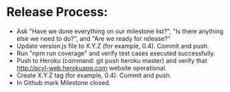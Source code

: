 # Release Process:

* Ask "Have we done everything on our milestone list?", "Is there anything else we need to do?", and "Are we ready for release?"
* Update version.js file to X.Y.Z (for example, 0.4). Commit and push.
* Run "npm run coverage" and verify test cases executed successfully.
* Push to Heroku (command: git push heroku master) and verify that http://pcyl-web.herokuapp.com website operational.
* Create X.Y.Z tag (for example, 0.4). Commit and push.
* In Github mark Milestone closed.
